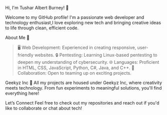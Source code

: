 Hi, I'm Tushar Albert Burney! 👋

Welcome to my GitHub profile! I'm a passionate web developer and technology enthusiast,I love exploring new tech and bringing creative ideas to life through clean, efficient code.

About Me 🌟
> 🖥️ Web Development: Experienced in creating responsive, user-friendly websites.
> 🔒 Pentesting: Learning Linux-based pentesting to deepen my understanding of cybersecurity.
> 🌐 Languages: Proficient in HTML, CSS, JavaScript, Python, C#, Java, and C++.
> 🤝 Collaboration: Open to teaming up on exciting projects.

Geekyz Inc 🚀
All my projects are housed under Geekyz Inc, where creativity meets technology. From fun experiments to meaningful solutions, you'll find everything here!

Let’s Connect
Feel free to check out my repositories and reach out if you'd like to collaborate or chat about tech!
